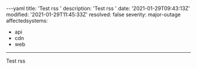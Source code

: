 ---yaml
title: 'Test rss '
description: 'Test rss '
date: '2021-01-29T09:43:13Z'
modified: '2021-01-29T11:45:33Z'
resolved: false
severity: major-outage
affectedsystems:
  - api
  - cdn
  - web
---
Test rss 

